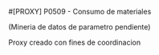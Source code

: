 #[PROXY] P0509 - Consumo de materiales

(Mineria de datos de parametro pendiente)

Proxy creado con fines de coordinacion